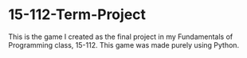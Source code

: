 # 15-112-Term-Project
This is the game I created as the final project in my Fundamentals of Programming class, 15-112. This game was made purely using Python.
